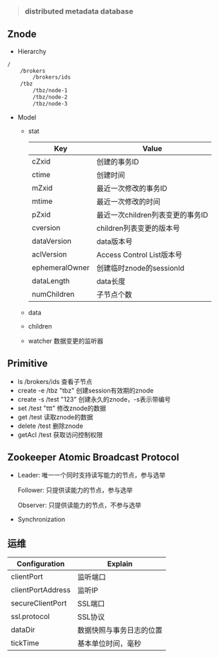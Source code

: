 > ### distributed metadata database
## Znode
- Hierarchy
```bash
/
	/brokers
		/brokers/ids
	/tbz
		/tbz/node-1
		/tbz/node-2
		/tbz/node-3
```
- Model
  - stat

    | Key            | Value                            |
    | -------------- | -------------------------------- |
    | cZxid          | 创建的事务ID                     |
    | ctime          | 创建时间                         |
    | mZxid          | 最近一次修改的事务ID             |
    | mtime          | 最近一次修改的时间               |
    | pZxid          | 最近一次children列表变更的事务ID |
    | cversion       | children列表变更的版本号         |
    | dataVersion    | data版本号                       |
    | aclVersion     | Access Control List版本号        |
    | ephemeralOwner | 创建临时znode的sessionId         |
    | dataLength     | data长度                         |
    | numChildren    | 子节点个数                       |

  - data
  - children
  - watcher 数据变更的监听器
## Primitive
- ls /brokers/ids 查看子节点
- create -e /tbz "tbz" 创建session有效期的znode
- create -s /test "123" 创建永久的znode，-s表示带编号
- set /test "ttt" 修改znode的数据
- get /test 读取znode的数据
- delete /test 删除znode
- getAcl /test 获取访问控制权限
## Zookeeper Atomic Broadcast Protocol
- Leader: 唯一一个同时支持读写能力的节点，参与选举

  Follower: 只提供读能力的节点，参与选举

  Observer: 只提供读能力的节点，不参与选举

- Synchronization
## 运维
| Configuration     | Explain                  |
| ----------------- | ------------------------ |
| clientPort        | 监听端口                 |
| clientPortAddress | 监听IP                   |
| secureClientPort  | SSL端口                  |
| ssl.protocol      | SSL协议                  |
| dataDir           | 数据快照与事务日志的位置 |
| tickTime          | 基本单位时间，毫秒       |
